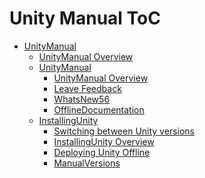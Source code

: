 Unity Manual ToC
================
 - [UnityManual]()
	 - [UnityManual Overview](UnityManual.md)
	 - [UnityManual]()
		 - [UnityManual Overview](UnityManual_1.md)
		 - [Leave Feedback](LeaveFeedback.md)
		 - [WhatsNew56](WhatsNew56.md)
		 - [OfflineDocumentation](OfflineDocumentation.md)
	 - [InstallingUnity]()
		 - [Switching between Unity versions](SwitchingDocumentationVersions.md)
		 - [InstallingUnity Overview](InstallingUnity.md)
		 - [Deploying Unity Offline](DeployingUnityOffline.md)
		 - [ManualVersions](ManualVersions.md)

